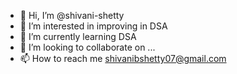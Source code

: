 - 👋 Hi, I’m @shivani-shetty
- 👀 I’m interested in improving in DSA
- 🌱 I’m currently learning DSA 
- 💞️ I’m looking to collaborate on ...
- 📫 How to reach me shivanibshetty07@gmail.com

<!---
shivani-shetty/shivani-shetty is a ✨ special ✨ repository because its `README.md` (this file) appears on your GitHub profile.
You can click the Preview link to take a look at your changes.
--->
